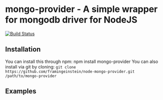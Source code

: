 mongo-provider - A simple wrapper for mongodb driver for NodeJS
====================
[![Build Status](https://secure.travis-ci.org/framingeinstein/node-mongo-provider.png)](http://travis-ci.org/framingeinstein/node-mongo-provider)

Installation
------------
You can install this through npm: npm install mongo-provider
You can also install via git by cloning: `git clone https://github.com/framingeinstein/node-mongo-provider.git /path/to/mongo-provider`

Examples
------------
